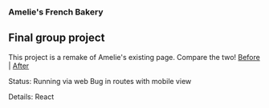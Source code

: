 ### Amelie's French Bakery
## Final group project

This project is a remake of Amelie's existing page. Compare the two! 
[Before](ameliesfrenchbakery.com) | [After](https://lit-spire-91818.herokuapp.com/)

Status: 
Running via web
Bug in routes with mobile view

Details: 
React
  
